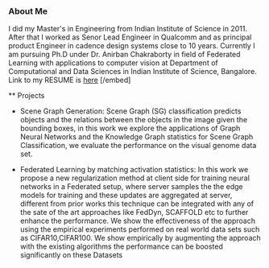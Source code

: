 ### About Me

I did my Master's in Engineering from Indian Institute of Science in 2011. After that I worked as Senor Lead Engineer in Qualcomm and as principal product Engineer in cadence design systems close to 10 years. Currently I am pursuing Ph.D under Dr. Anirban Chakraborty in field of Federated Learning with applications to computer vision at Department of Computational and Data Sciences in Indian Institute of Science, Bangalore. Link to my RESUME is [here](https://github.com/yash06904/yash06904/blob/88e9820d06035a93e721c9498171042a6548f345/yashwanth_resume_one_page.pdf) [/embed]  

** Projects
- Scene Graph Generation:
Scene Graph (SG) classification predicts objects and the
relations between the objects in the image given the bounding
boxes, in this work we explore the applications of Graph
Neural Networks and the Knowledge Graph statistics for
Scene Graph Classification, we evaluate the performance
on the visual genome data set.


- Federated Learning by matching activation statistics:
In this work we propose a new regularization method at client side for training
neural networks in a Federated setup, where server samples the the edge models for
training and these updates are aggregated at server, different from prior works this
technique can be integrated with any of the sate of the art approaches like FedDyn,
SCAFFOLD etc to further enhance the performance. We show the effectiveness of
the approach using the empirical experiments performed on real world data sets
such as CIFAR10,CIFAR100. We show empirically by augmenting the approach
with the existing algorithms the performance can be boosted significantly on these
Datasets


<!--
**yash06904/yash06904** is a ✨ _special_ ✨ repository because its `README.md` (this file) appears on your GitHub profile.

Here are some ideas to get you started:

- 🔭 I’m currently working on ...
- 🌱 I’m currently learning ...
- 👯 I’m looking to collaborate on ...
- 🤔 I’m looking for help with ...
- 💬 Ask me about ...
- 📫 How to reach me: ...
- 😄 Pronouns: ...
- ⚡ Fun fact: ...
-->
